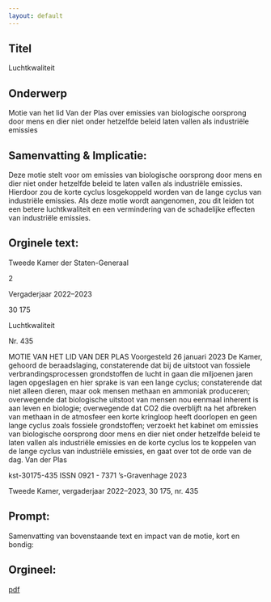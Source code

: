 ```yaml
---
layout: default
---
```

## Titel
Luchtkwaliteit
## Onderwerp
Motie van het lid Van der Plas over emissies van biologische oorsprong door mens en dier niet onder hetzelfde beleid laten vallen als industriële emissies
## Samenvatting & Implicatie:

Deze motie stelt voor om emissies van biologische oorsprong door mens en dier niet onder hetzelfde beleid te laten vallen als industriële emissies. Hierdoor zou de korte cyclus losgekoppeld worden van de lange cyclus van industriële emissies. Als deze motie wordt aangenomen, zou dit leiden tot een betere luchtkwaliteit en een vermindering van de schadelijke effecten van industriële emissies.
## Orginele text:


Tweede Kamer der Staten-Generaal

2

Vergaderjaar 2022–2023

30 175

Luchtkwaliteit

Nr. 435

MOTIE VAN HET LID VAN DER PLAS
Voorgesteld 26 januari 2023
De Kamer,
gehoord de beraadslaging,
constaterende dat bij de uitstoot van fossiele verbrandingsprocessen
grondstoffen de lucht in gaan die miljoenen jaren lagen opgeslagen en
hier sprake is van een lange cyclus;
constaterende dat niet alleen dieren, maar ook mensen methaan en
ammoniak produceren;
overwegende dat biologische uitstoot van mensen nou eenmaal inherent
is aan leven en biologie;
overwegende dat CO2 die overblijft na het afbreken van methaan in de
atmosfeer een korte kringloop heeft doorlopen en geen lange cyclus zoals
fossiele grondstoffen;
verzoekt het kabinet om emissies van biologische oorsprong door mens
en dier niet onder hetzelfde beleid te laten vallen als industriële emissies
en de korte cyclus los te koppelen van de lange cyclus van industriële
emissies,
en gaat over tot de orde van de dag.
Van der Plas

kst-30175-435
ISSN 0921 - 7371
’s-Gravenhage 2023

Tweede Kamer, vergaderjaar 2022–2023, 30 175, nr. 435


## Prompt:
Samenvatting van bovenstaande text en impact van de motie, kort en bondig:

## Orgineel:
[pdf](https://gegevensmagazijn.tweedekamer.nl/OData/v4/2.0/Document(cb9bc150-3d77-430e-9fcb-2efcae7de8f9)/resource)
